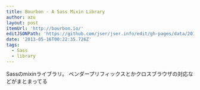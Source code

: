 ```yaml
---
title: Bourbon - A Sass Mixin Library
author: azu
layout: post
itemUrl: 'http://bourbon.io/'
editJSONPath: 'https://github.com/jser/jser.info/edit/gh-pages/data/2013/05/index.json'
date: '2013-05-16T00:22:35.726Z'
tags:
  - Sass
  - library
---
```

Sassのmixinライブラリ。
ベンダープリフィックスとかクロスブラウザの対応などがまとまってる
